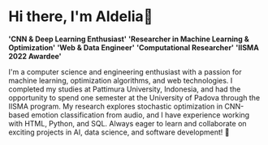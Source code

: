 
<h1>Hi there, I'm Aldelia👋</h1>

<!--**dey234/dey234** is a ✨ _special_ ✨ repository because its `README.md` (this file) appears on your GitHub profile. 
-->
**'CNN & Deep Learning Enthusiast'** **'Researcher in Machine Learning & Optimization'** **'Web & Data Engineer'** **'Computational Researcher'**
**'IISMA 2022 Awardee'** 

<p> I'm a computer science and engineering enthusiast with a passion for machine learning, optimization algorithms, and web technologies. I completed my studies at Pattimura University, Indonesia, and had the opportunity to spend one semester at the University of Padova through the IISMA program. My research explores stochastic optimization in CNN-based emotion classification from audio, and I have experience working with HTML, Python, and SQL. Always eager to learn and collaborate on exciting projects in AI, data science, and software development! 🚀 </p>

